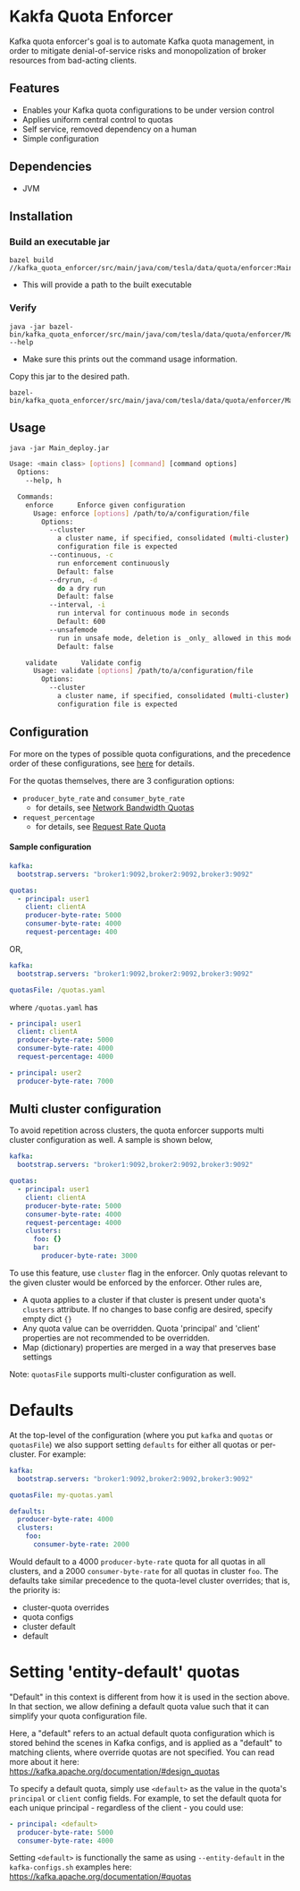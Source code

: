 # Kakfa Quota Enforcer

Kafka quota enforcer's goal is to automate Kafka quota management, in order to mitigate denial-of-service risks and 
monopolization of broker resources from bad-acting clients.

## Features

* Enables your Kafka quota configurations to be under version control
* Applies uniform central control to quotas
* Self service, removed dependency on a human
* Simple configuration

## Dependencies

* JVM 

## Installation

### Build an executable jar

```
bazel build //kafka_quota_enforcer/src/main/java/com/tesla/data/quota/enforcer:Main_deploy.jar
```
- This will provide a path to the built executable

### Verify

```
java -jar bazel-bin/kafka_quota_enforcer/src/main/java/com/tesla/data/quota/enforcer/Main_deploy.jar --help
```
- Make sure this prints out the command usage information.

Copy this jar to the desired path.

```
bazel-bin/kafka_quota_enforcer/src/main/java/com/tesla/data/quota/enforcer/Main_deploy.jar
```

## Usage

`java -jar Main_deploy.jar`

```bash
Usage: <main class> [options] [command] [command options]
  Options:
    --help, h

  Commands:
    enforce      Enforce given configuration
      Usage: enforce [options] /path/to/a/configuration/file
        Options:
          --cluster
            a cluster name, if specified, consolidated (multi-cluster)
            configuration file is expected
          --continuous, -c
            run enforcement continuously
            Default: false
          --dryrun, -d
            do a dry run
            Default: false
          --interval, -i
            run interval for continuous mode in seconds
            Default: 600
          --unsafemode
            run in unsafe mode, deletion is _only_ allowed in this mode
            Default: false

    validate      Validate config
      Usage: validate [options] /path/to/a/configuration/file
        Options:
          --cluster
            a cluster name, if specified, consolidated (multi-cluster)
            configuration file is expected
```

## Configuration
For more on the types of possible quota configurations, and the precedence order of these configurations, 
see [here](https://kafka.apache.org/documentation/#design_quotasconfig) for details.

For the quotas themselves, there are 3 configuration options:
- `producer_byte_rate` and `consumer_byte_rate`
  - for details, see [Network Bandwidth Quotas](https://kafka.apache.org/documentation/#design_quotasbandwidth)
- `request_percentage`
  - for details, see [Request Rate Quota](https://kafka.apache.org/documentation/#design_quotasbandwidth)


#### Sample configuration

```yaml
kafka:
  bootstrap.servers: "broker1:9092,broker2:9092,broker3:9092"

quotas:
  - principal: user1
    client: clientA
    producer-byte-rate: 5000
    consumer-byte-rate: 4000
    request-percentage: 400
```

OR,

```yaml
kafka:
  bootstrap.servers: "broker1:9092,broker2:9092,broker3:9092"

quotasFile: /quotas.yaml
```

where `/quotas.yaml` has

```yaml
- principal: user1
  client: clientA
  producer-byte-rate: 5000
  consumer-byte-rate: 4000
  request-percentage: 4000

- principal: user2
  producer-byte-rate: 7000
```

## Multi cluster configuration
To avoid repetition across clusters, the quota enforcer supports multi cluster configuration as well. A sample is shown below,

```yaml
kafka:
  bootstrap.servers: "broker1:9092,broker2:9092,broker3:9092"

quotas:
  - principal: user1
    client: clientA
    producer-byte-rate: 5000
    consumer-byte-rate: 4000
    request-percentage: 4000
    clusters:
      foo: {}
      bar:
        producer-byte-rate: 3000
```

To use this feature, use `cluster` flag in the enforcer. Only quotas relevant to the given cluster would be enforced by the enforcer. Other rules are,

* A quota applies to a cluster if that cluster is present under quota's `clusters`
attribute. If no changes to base config are desired, specify empty dict `{}`
* Any quota value can be overridden. Quota 'principal' and 'client' properties are not recommended to be overridden.
* Map (dictionary) properties are merged in a way that preserves base settings
 

Note: `quotasFile` supports multi-cluster configuration as well.

# Defaults

At the top-level of the configuration (where you put `kafka` and `quotas` or `quotasFile`) we also support setting
`defaults` for either all quotas or per-cluster. For example:
```yaml
kafka:
  bootstrap.servers: "broker1:9092,broker2:9092,broker3:9092"

quotasFile: my-quotas.yaml

defaults:
  producer-byte-rate: 4000
  clusters:
    foo:
      consumer-byte-rate: 2000
```

Would default to a 4000 `producer-byte-rate` quota for all quotas in all clusters, and a 2000 `consumer-byte-rate` for all
 quotas in cluster `foo`. The defaults take similar precedence to the quota-level cluster overrides; that is, the priority is:
 
  * cluster-quota overrides
  * quota configs
  * cluster default
  * default 

# Setting 'entity-default' quotas

"Default" in this context is different from how it is used in the section above. In that section, we allow defining 
a default quota value such that it can simplify your quota configuration file.

Here, a "default" refers to an actual default quota configuration which is stored behind the scenes in Kafka configs,
and is applied as a "default" to matching clients, where override quotas are not specified. 
You can read more about it here: https://kafka.apache.org/documentation/#design_quotas

To specify a default quota, simply use `<default>` as the value in the quota's `principal` or `client` config fields.
For example, to set the default quota for each unique principal - regardless of the client - you could use:
```yaml
- principal: <default>
  producer-byte-rate: 5000
  consumer-byte-rate: 4000
```

Setting `<default>` is functionally the same as using `--entity-default` in the `kafka-configs.sh` examples
here: https://kafka.apache.org/documentation/#quotas